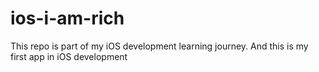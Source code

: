 # ios-i-am-rich
This repo is part of my iOS development learning journey. And this is my first app in iOS development
